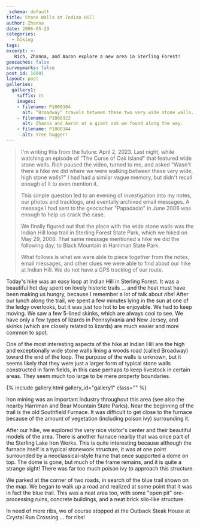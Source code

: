 ```yaml
---
_schema: default
title: Stone Walls at Indian Hill
author: Zhanna
date: 2006-05-29
categories:
  - hiking
tags:
excerpt: >- 
   Rich, Zhanna, and Aaron explore a new area in Sterling Forest!
geocaches: false
surveymarks: false
post_id: 16001
layout: post           
galleries:
  gallery1:
    suffix: cs
    images: 
    - filename: P1000304
      alt: “Broadway” travels between these two very wide stone walls.
    - filename: P1000322
      alt: Zhanna and Aaron at a giant oak we found along the way.
    - filename: P1000344
      alt: Tree hugger!                                                                
---      
```


> I'm writing this from the future: April 2, 2023. Last night, while watching an episode of "The Curse of Oak Island" that featured wide stone walls. Rich paused the video, turned to me, and asked "Wasn't there a hike we did where we were walking between these very wide, high stone walls?" I had had a similar vague memory, but didn't recall enough of it to even mention it. 
> 
> This simple question led to an evening of investigation into my notes, our photos and tracklogs, and eventally archived email messages. A message I had sent to the geocacher "Papadadio" in June 2006 was enough to help us crack the case. 
> 
> We finally figured out that the place with the wide stone walls was the Indian Hill loop trail in Sterling Forest State Park, which we hiked on May 29, 2006. That same message mentioned a hike we did the following day, to Black Mountain in Harriman State Park. 
> 
> What follows is what we were able to piece together from the notes, email messages, and other clues we were able to find about our hike at Indian Hill. We do not have a GPS tracklog of our route.

Today's hike was an easy loop at Indian Hill in Sterling Forest. It was a beautiful hot day spent on lovely historic trails ... and the heat must have been making us hungry, because I remember a lot of talk about _ribs_! After our lunch along the trail, we spent a few minutes lying in the sun at one of the ledgy overlooks, but it was just too hot to be enjoyable. We had to keep moving. We saw a few 5-lined skinks, which are always cool to see. We have only a few types of lizards in Pennsylvania and New Jersey, and skinks (which are closely related to lizards) are much easier and more common to spot.

One of the most interesting aspects of the hike at Indian Hill are the high and exceptionally wide stone walls lining a woods road (called Broadway) toward the end of the loop. The purpose of the walls is unknown, but it seems likely that they were just a larger form of typical stone walls constructed in farm fields, in this case perhaps to keep livestock in certain areas. They seem much too large to be mere property boundaries. 

{% include gallery.html gallery_id="gallery1" class="" %}

Iron mining was an important industry throughout this area (see also the nearby Harriman and Bear Mountain State Parks). Near the beginning of the trail is the old Southfield Furnace. It was difficult to get close to the furnace because of the amount of vegetation (including poison ivy) surrounding it. 

After our hike, we explored the very nice visitor's center and their beautiful models of the area. There is another furnace nearby that was once part of the Sterling Lake Iron Works. This is quite interesting because although the furnace itself is a typical stonework structure, it was at one point surrounded by a neoclassical-style frame that once supported a dome on top. The dome is gone, but much of the frame remains, and it is quite a strange sight! There was far too much poison ivy to approach this structure.

We parked at the corner of two roads, in search of the blue trail shown on the map. We began to walk up a road and realized at some point that it was in fact the blue trail. This was a neat area too, with some "open pit" ore-processing ruins, concrete buildings, and a neat brick silo-like structure. 

In need of more ribs, we of course stopped at the Outback Steak House at Crystal Run Crossing ... for ribs!
<!-- 
Hike at Indian Hill, Sterling Forest.  Beautiful hot day, lovely trails and lots of talk about ribs.  Furnace we could barely approach.  Lying in the sun for a few minutes after our lunch, but it was too hot.  Skinks.  After hike, exploring very nice visitor's center and models, looked at other furnace that is for some reason decorated to look like a town hall(?) or Greek building.  Too much PI to get close.  Parked at the corner and looked for the blue trail. Walked up road and realized we were on the blue trail.  Looked at mining ruins ("open pit" -- is that an invitation?)  Neat brick silo-like structure and lots of concrete building ruins.  Dinner at outback (ribs, of course!) -->


